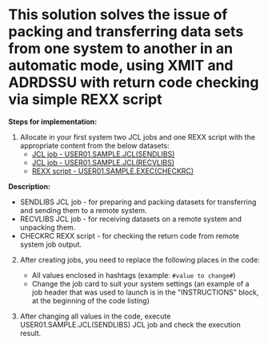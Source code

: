 # This solution solves the issue of packing and transferring data sets from one system to another in an automatic mode, using XMIT and ADRDSSU with return code checking via simple REXX script

**Steps for implementation:**
1. Allocate in your first system two JCL jobs and one REXX script with the appropriate content from the below datasets:
   * [JCL job - USER01.SAMPLE.JCL(SENDLIBS)](https://github.com/IBA-mainframe-dev/Global-Repository-for-Mainframe-Developers/blob/master/zOS%20System%20operating/Batch%20jobs%20(JCLs)/Sample%20solution%20for%20transferring%20datasets%20using%20XMIT%20and%20ADRDSSU/USER01.SAMPLE.JCL/SENDLIBS.jcl)
   * [JCL job - USER01.SAMPLE.JCL(RECVLIBS)](https://github.com/IBA-mainframe-dev/Global-Repository-for-Mainframe-Developers/blob/master/zOS%20System%20operating/Batch%20jobs%20(JCLs)/Sample%20solution%20for%20transferring%20datasets%20using%20XMIT%20and%20ADRDSSU/USER01.SAMPLE.JCL/RECVLIBS.jcl)
   * [REXX script - USER01.SAMPLE.EXEC(CHECKRC)](https://github.com/IBA-mainframe-dev/Global-Repository-for-Mainframe-Developers/blob/master/zOS%20System%20operating/Batch%20jobs%20(JCLs)/Sample%20solution%20for%20transferring%20datasets%20using%20XMIT%20and%20ADRDSSU/USER01.SAMPLE.EXEC/CHECKRC.rexx)

**Description:**
   * SENDLIBS JCL job - for preparing and packing datasets for transferring and sending them to a remote system.
   * RECVLIBS JCL job - for receiving datasets on a remote system and unpacking them.
   * CHECKRC REXX script - for checking the return code from remote system job output.

2. After creating jobs, you need to replace the following places in the code:
   * All values enclosed in hashtags (example: `#value to change#`)
   * Change the job card to suit your system settings (an example of a job header that was used to launch is in the "INSTRUCTIONS" block, at the beginning of the code listing)
   
3. After changing all values in the code, execute USER01.SAMPLE.JCL(SENDLIBS) JCL job and check the execution result.
